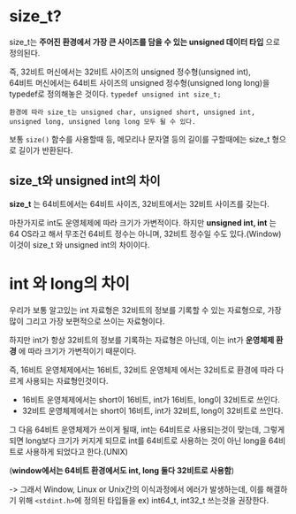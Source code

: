 # size_t?

size_t는 __주어진 환경에서 가장 큰 사이즈를 담을 수 있는 unsigned 데이터 타입__ 으로 정의된다.

즉, 32비트 머신에서는 32비트 사이즈의 unsigned 정수형(unsigned int),  
64비트 머신에서는 64비트 사이즈의 unsigned 정수형(unsigned long long)을 typedef로 정의해놓은 것이다.  `typedef unsigned int size_t;`

```
환경에 따라 size_t는 unsigned char, unsigned short, unsigned int, unsigned long, unsigned long long 모두 될 수 있다.
```

보통 `size()` 함수를 사용할때 등, 메모리나 문자열 등의 길이를 구할때에는 size_t 형으로 길이가 반환된다.

## size_t와 unsigned int의 차이

__size_t__ 는 64비트에서는 64비트 사이즈, 32비트에서는 32비트 사이즈를 갖는다.    

마찬가지로 int도 운영체제에 따라 크기가 가변적이다. 하지만 __unsigned int, int__ 는 64 OS라고 해서 무조건 64비트 정수는 아니며, 32비트 정수일 수도 있다.(Window) 이것이 size_t 와 unsigned int의 차이이다.    

# int 와 long의 차이

우리가 보통 알고있는 int 자료형은 32비트의 정보를 기록할 수 있는 자료형으로, 가장 많이 그리고 가장 보편적으로 쓰이는 자료형이다.  

하지만 int가 항상 32비트의 정보를 기록하는 자료형은 아닌데, 이는 int가 __운영체제 환경__ 에 따라 크기가 가변적이기 때문이다.  

즉, 16비트 운영체제에서는 16비트, 32비트 운영체제 에서는 32비트로 환경에 따라 다르게 사용되는 자료형인것이다.  

- 16비트 운영체제에서는 short이 16비트, int가 16비트, long이 32비트로 쓰인다.  
- 32비트 운영체제에서는 short이 16비트, int가 32비트, long이 32비트로 쓰인다.  

그 다음 64비트 운영체제가 쓰이게 될때, int는 64비트로 사용되는것이 맞는데, 그렇게되면 long보다 크기가 커지게 되므로 int를 64비트로 사용하는 것이 아닌 long을 64비트로 사용하게 되었다고 한다.(UNIX)  

(__window에서는 64비트 환경에서도 int, long 둘다 32비트로 사용함__)

-> 그래서 Window, Linux or Unix간의 이식과정에서 에러가 발생하는데, 이를 해결하기 위해 `<stdint.h>`에 정의된 타입들을 ex) int64_t, int32_t 쓰는것을 권장한다.